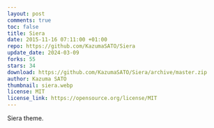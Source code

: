```yaml
---
layout: post
comments: true
toc: false
title: Siera
date: 2015-11-16 07:11:00 +01:00
repo: https://github.com/KazumaSATO/Siera
update_date: 2024-03-09
forks: 55
stars: 34
download: https://github.com/KazumaSATO/Siera/archive/master.zip
author: Kazuma SATO
thumbnail: siera.webp
license: MIT
license_link: https://opensource.org/license/MIT
---
```


Siera theme.
